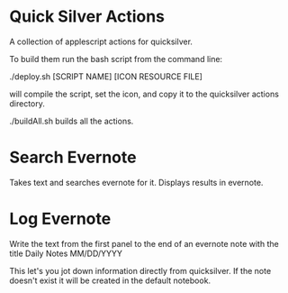 Quick Silver Actions
====================

A collection of applescript actions for quicksilver.

To build them run the bash script from the command line:

./deploy.sh [SCRIPT NAME] [ICON RESOURCE FILE]

will compile the script, set the icon, and copy it to the quicksilver actions directory.

./buildAll.sh builds all the actions.

Search Evernote
===============

Takes text and searches evernote for it.  Displays results in evernote.

Log Evernote
============

Write the text from the first panel to the end of an evernote note with the title
Daily Notes MM/DD/YYYY

This let's you jot down information directly from quicksilver.  If the note doesn't
exist it will be created in the default notebook.
